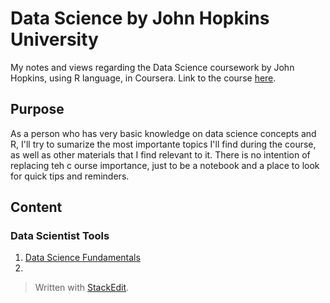 # Data Science by John Hopkins University

My notes and views regarding the Data Science coursework by John Hopkins, using R language, in Coursera.
Link to the course [here](https://www.coursera.org/specializations/jhu-data-science).

## Purpose

As a person who has very basic knowledge on data science concepts and R, I'll try to sumarize the most importante topics I'll find during the course, as well as other materials that I find relevant to it.
There is no intention of replacing teh c ourse importance, just to be a notebook and a place to look for quick tips and reminders. 

## Content

### Data Scientist Tools
1. [Data Science Fundamentals](https://github.com/cauabernardino/Data-Science-By-John-Hopkins/blob/master/01%20-%20Data%20Scientist%20Tools/Lesson%2001.md)
2. 







> Written with [StackEdit](https://stackedit.io/).
<!--stackedit_data:
eyJoaXN0b3J5IjpbMTc2OTY3Nzc1NiwtMTgwNTE0Mjc5NCw3OD
g2OTE2ODZdfQ==
-->